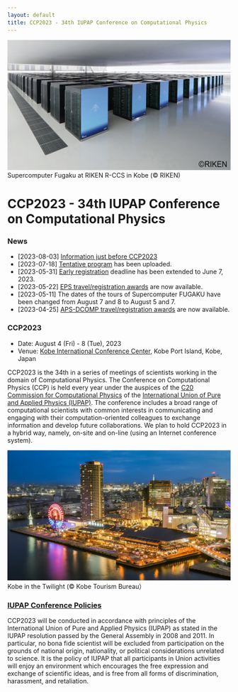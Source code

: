```yaml
---
layout: default
title: CCP2023 - 34th IUPAP Conference on Computational Physics
---
```


<img src="assets/images/fugaku.jpg"/>
Supercomputer Fugaku at RIKEN R-CCS in Kobe (© RIKEN)

# CCP2023 - 34th IUPAP Conference on Computational Physics

### News

* [2023-08-03] [Information just before CCP2023](information-20230803.html)
* [2023-07-18] [Tentative program](program.html#program-1) has been uploaded.
* [2023-05-31] [Early registration](registration.html) deadline has been extended to June 7, 2023.
* [2023-05-22] [EPS travel/registration awards](registration.html#eps-travelregistration-awards-for-early-career-participants) are now available.
* [2023-05-11] The dates of the tours of Supercomputer FUGAKU have been changed from August 7 and 8 to August 5 and 7.
* [2023-04-25] [APS-DCOMP travel/registration awards](registration.html#aps-dcomp-travelregistration-awards-for-early-career-participants) are now available.

### CCP2023

* Date: August 4 (Fri) - 8 (Tue), 2023
* Venue: [Kobe International Conference Center](https://kobe-cc.jp/en/visitors/), Kobe Port Island, Kobe, Japan

CCP2023 is the 34th in a series of meetings of scientists working in the domain of Computational Physics. The Conference on Computational Physics (CCP) is held every year under the auspices of the [C20 Commission for Computational Physics](https://iupap.org/who-we-are/internal-organization/commissions/c20-computational-physics/) of the [International Union of Pure and Applied Physics (IUPAP)](assets/images/iupap100.pdf). The conference includes a broad range of computational scientists with common interests in communicating and engaging with their computation-oriented colleagues to exchange information and develop future collaborations. We plan to hold CCP2023 in a hybrid way, namely, on-site and on-line (using an Internet conference system).

<img src="assets/images/twilight.jpg"/>
Kobe in the Twilight (©︎ Kobe Tourism Bureau）

### [IUPAP Conference Policies](https://iupap.org/conferences/conference-policies/)

CCP2023 will be conducted in accordance with principles of
the International Union of Pure and Applied Physics (IUPAP)
as stated in the IUPAP resolution passed by the General Assembly in 2008 and 2011. In particular, no bona fide scientist will be excluded from participation on the grounds of national origin, nationality, or political considerations unrelated to science. It is the policy of IUPAP that all participants in Union activities will enjoy an environment which encourages the free expression and exchange of scientific ideas, and is free from all forms of discrimination, harassment, and retaliation.
